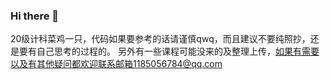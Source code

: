 ### Hi there 👋
20级计科菜鸡一只，代码如果要参考的话请谨慎qwq，而且建议不要纯照抄，还是要有自己思考的过程的。
另外有一些课程可能没来的及整理上传，如果有需要以及有其他疑问都欢迎联系邮箱1185056784@qq.com
<!--
**thisis450/thisis450** is a ✨ _special_ ✨ repository because its `README.md` (this file) appears on your GitHub profile.

Here are some ideas to get you started:

- 🔭 I’m currently working on ...
- 🌱 I’m currently learning ...
- 👯 I’m looking to collaborate on ...
- 🤔 I’m looking for help with ...
- 💬 Ask me about ...
- 📫 How to reach me: ...
- 😄 Pronouns: ...
- ⚡ Fun fact: ...
-->
